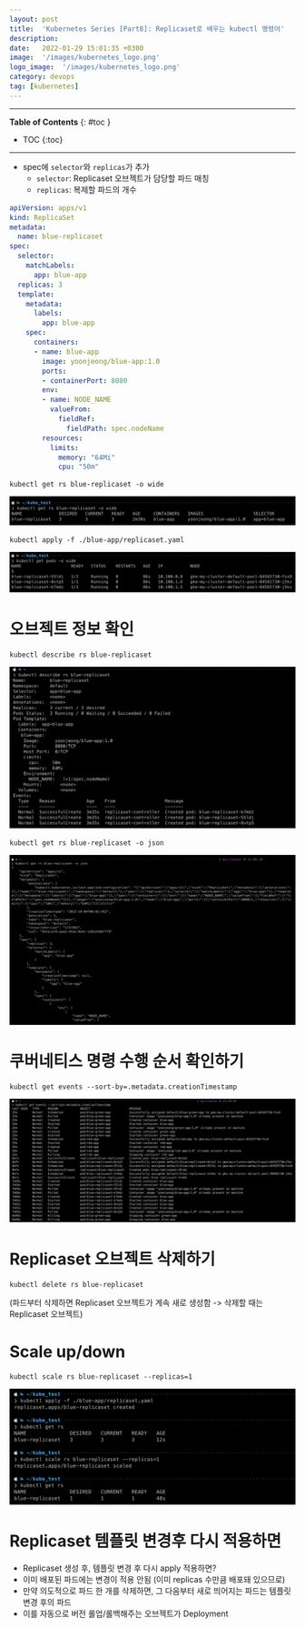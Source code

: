 ```yaml
---
layout: post
title:  'Kubernetes Series [Part8]: Replicaset로 배우는 kubectl 명령어'
description: 
date:   2022-01-29 15:01:35 +0300
image:  '/images/kubernetes_logo.png'
logo_image:  '/images/kubernetes_logo.png'
category: devops
tag: [kubernetes]
---
```


---
**Table of Contents**
{: #toc }
*  TOC
{:toc}

---

- spec에 `selector`와 `replicas`가 추가
  - `selector`: Replicaset 오브젝트가 담당할 파드 매칭
  - `replicas`: 복제할 파드의 개수

```yaml
apiVersion: apps/v1
kind: ReplicaSet
metadata:
  name: blue-replicaset
spec:
  selector:
    matchLabels:
      app: blue-app
  replicas: 3
  template:
    metadata:
      labels:
        app: blue-app
    spec:
      containers:
      - name: blue-app
        image: yoonjeong/blue-app:1.0
        ports:
        - containerPort: 8080
        env:
        - name: NODE_NAME
          valueFrom:
            fieldRef:
              fieldPath: spec.nodeName
        resources:
          limits:
            memory: "64Mi"
            cpu: "50m"
```

```
kubectl get rs blue-replicaset -o wide
```

![](/images/kube_pod_19.png)


```
kubectl apply -f ./blue-app/replicaset.yaml 
```

![](/images/kube_pod_18.png)

# 오브젝트 정보 확인

```
kubectl describe rs blue-replicaset
```

![](/images/kube_repli_1.png)

```
kubectl get rs blue-replicaset -o json
```

![](/images/kube_repli_2.png)

# 쿠버네티스 명령 수행 순서 확인하기

```
kubectl get events --sort-by=.metadata.creationTimestamp
```

![](/images/kube_repli_3.png)

# Replicaset 오브젝트 삭제하기

```
kubectl delete rs blue-replicaset
```

(파드부터 삭제하면 Replicaset 오브젝트가 계속 새로 생성함 -> 삭제할 때는 Replicaset 오브젝트)

# Scale up/down

```
kubectl scale rs blue-replicaset --replicas=1
```

![](/images/kube_repli_5.png)

# Replicaset 템플릿 변경후 다시 적용하면

- Replicaset 생성 후, 템플릿 변경 후 다시 apply 적용하면?
- 이미 배포된 파드에는 변경이 적용 안됨 (이미 replicas 수만큼 배포돼 있으므로)
- 만약 의도적으로 파드 한 개를 삭제하면, 그 다음부터 새로 띄어지는 파드는 템플릿 변경 후의 파드
- 이를 자동으로 버전 롤업/롤백해주는 오브젝트가 Deployment